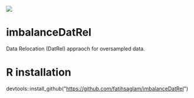 [![](https://cranlogs.r-pkg.org/badges/imbalanceDatRel)](https://cran.r-project.org/package=imbalanceDatRel)

# imbalanceDatRel
Data Relocation (DatRel) appraoch for oversampled data.


# R installation
devtools::install_github("https://github.com/fatihsaglam/imbalanceDatRel")
